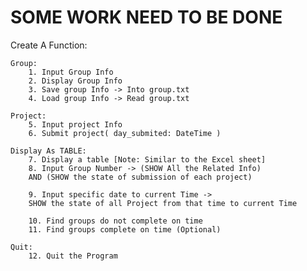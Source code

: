 # SOME WORK NEED TO BE DONE
Create A Function:

    Group:
        1. Input Group Info
        2. Display Group Info
        3. Save group Info -> Into group.txt
        4. Load group Info -> Read group.txt
    
    Project:
        5. Input project Info
        6. Submit project( day_submited: DateTime )
    
    Display As TABLE:
        7. Display a table [Note: Similar to the Excel sheet]
        8. Input Group Number -> (SHOW All the Related Info) 
        AND (SHOW the state of submission of each project)
    
        9. Input specific date to current Time -> 
        SHOW the state of all Project from that time to current Time

        10. Find groups do not complete on time
        11. Find groups complete on time (Optional)
    
    Quit:
        12. Quit the Program